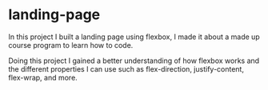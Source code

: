 # landing-page

In this project I built a landing page using flexbox, I made it about a made up course program to learn how to code.

Doing this project I gained a better understanding of how flexbox works and the different properties I can use such as flex-direction, justify-content, flex-wrap, and more.